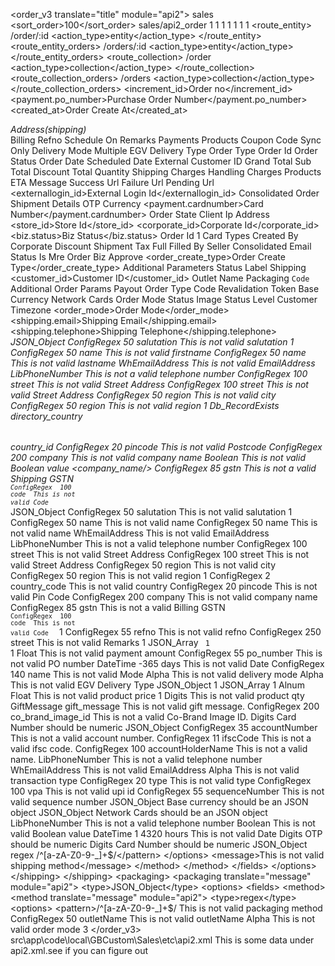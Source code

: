 <order_v3 translate="title" module="api2">
                <group>sales</group>
                <sort_order>100</sort_order>
                <model>sales/api2_order</model>
                <title>Orders V3 (Async/Sync)</title>
                <privileges>
                    <admin>
                        <retrieve>1</retrieve>
                    </admin>
                    <guest>
                        <create>1</create>
                        <retrieve>1</retrieve>
                    </guest>
                    <customer>
                        <create>1</create>
                        <delete>1</delete>
                        <retrieve>1</retrieve>
                    </customer>
                    <admin>
                        <retrieve>1</retrieve>
                    </admin>
                </privileges>
                <routes>
                    <route_entity>
                        <route>/order/:id</route>
                        <action_type>entity</action_type>
                    </route_entity>
                    <route_entity_orders>
                        <route>/orders/:id</route>
                        <action_type>entity</action_type>
                    </route_entity_orders>
                    <route_collection>
                        <route>/order</route>
                        <action_type>collection</action_type>
                    </route_collection>
                    <route_collection_orders>
                        <route>/orders</route>
                        <action_type>collection</action_type>
                    </route_collection_orders>
                </routes>
<attributes translate="" module="api2">
                    <increment_id>Order no</increment_id>
                    <payment.po_number>Purchase Order Number</payment.po_number>
                    <created_at>Order Create At</created_at>
                    <address>Address(shipping)</address>
                    <billing>Billing</billing>
                    <refno>Refno</refno>
                    <scheduleOn>Schedule On</scheduleOn>
                    <remarks>Remarks</remarks>
                    <payments>Payments</payments>
                    <products>Products</products>
                    <couponCode>Coupon Code</couponCode>
                    <syncOnly>Sync Only</syncOnly>
<deliveryMode>Delivery Mode</deliveryMode>
                    <egvDeliveryType>Multiple EGV Delivery Type</egvDeliveryType>
                    <orderType>Order Type</orderType>
                    <Id>Order Id</Id>
                    <status>Order Status</status>
                    <date>Order Date</date>
                    <scheduledDate>Scheduled Date</scheduledDate>
                    <extCustomerId>External Customer ID</extCustomerId>
                    <grandTotal>Grand Total</grandTotal>
                    <subTotal>Sub Total</subTotal>
                    <discount>Discount</discount>
                    <totalQty>Total Quantity</totalQty>
                    <shippingCharges>Shipping Charges</shippingCharges>
                    <handlingCharges>Handling Charges</handlingCharges>
                    <products>Products</products>
                    <etaMessage>ETA Message</etaMessage>
                    <successUrl>Success Url</successUrl>
                    <failureUrl>Failure Url</failureUrl>
                    <pendingUrl>Pending Url</pendingUrl>
                    <externallogin_id>External Login Id</externallogin_id>
                    <isConsolidated>Consolidated Order</isConsolidated>
                    <shipment>Shipment Details</shipment>
                    <otp>OTP</otp>
                    <currency>Currency</currency>
                    <payment.cardnumber>Card Number</payment.cardnumber>
                    <state>Order State</state>
                    <ip>Client Ip Address</ip>
                    <store_id>Store Id</store_id>
                    <corporate_id>Corporate Id</corporate_id>
                    <biz.status>Biz Status</biz.status>
                    <orderId>Order Id</orderId>
                    <otpToken>1</otpToken>
                    <cardTypes>Card Types</cardTypes>
                    <createdBy>Created By</createdBy>
                    <corporateDiscount>Corporate Discount</corporateDiscount>
                    <shipments>Shipment</shipments>
                    <tax>Tax</tax>
                    <fullFilledBySeller>Full Filled By Seller</fullFilledBySeller>
                    <consolidatedEmailStatus>Consolidated Email Status</consolidatedEmailStatus>
                    <isMreOrder>Is Mre Order</isMreOrder>
                    <bizApprove>Biz Approve</bizApprove>
                    <order_create_type>Order Create Type</order_create_type>
                    <additionalParams>Additional Parameters</additionalParams>
                    <statusLabel>Status Label</statusLabel>
                    <shipping>Shipping</shipping>
                    <customer_id>Customer ID</customer_id>
<outletName>Outlet Name</outletName>
                    <packaging>Packaging</packaging>
                    <code>Code</code>
                    <extensionParams>Additional Order Params</extensionParams>
                    <payout>Payout</payout>
                    <orderTypeCode>Order Type Code</orderTypeCode>
                    <revalidationToken>Revalidation Token</revalidationToken>
                    <baseCurrency>Base Currency</baseCurrency>
                    <networkCards>Network Cards</networkCards>
                    <orderMode>Order Mode</orderMode>
                    <statusImage>Status Image</statusImage>
                    <statusLevel>Status Level</statusLevel>
                    <customerTimezone>Customer Timezone</customerTimezone>
                    <order_mode>Order Mode</order_mode>
                    <shipping.email>Shipping Email</shipping.email>
                    <shipping.telephone>Shipping Telephone</shipping.telephone>
                </attributes>
                <validators>
                    <fields>
                        <address>
                            <address translate="message" module="api2">
                                <type>JSON_Object</type>
                                <options>
                                    <fields>
                                        <salutation>
                                            <salutation translate="message" module="api2">
                                                <type>ConfigRegex</type>
                                                <options>
                                                    <length>50</length>
                                                    <validationType>salutation</validationType>
                                                </options>
                                                <message>This is not valid salutation</message>
                                            </salutation>
</salutation>
                                        <firstname>
                                            <required>1</required>
                                            <firstname translate="message" module="api2">
                                                <type>ConfigRegex</type>
                                                <options>
                                                    <length>50</length>
                                                    <validationType>name</validationType>
                                                </options>
                                                <message>This is not valid firstname</message>
                                            </firstname>
                                        </firstname>
                                        <lastname>
                                            <lastname translate="message" module="api2">
                                                <type>ConfigRegex</type>
                                                <options>
                                                    <length>50</length>
                                                    <validationType>name</validationType>
                                                </options>
                                                <message>This is not valid lastname</message>
                                            </lastname>
                                        </lastname>
                                        <email>
                                            <email translate="message" module="api2">
                                                <type>WhEmailAddress</type>
                                                <message>This is not valid EmailAddress</message>
                                            </email>
                                        </email>
                                        <telephone>
                                            <telephone translate="message" module="api2">
                                                <type>LibPhoneNumber</type>
                                                <message>This is not a valid telephone number</message>
                                            </telephone>
                                        </telephone>
                                        <line1>
                                            <line1 translate="message" module="api2">
                                                <type>ConfigRegex</type>
                                                <options>
                                                    <length>100</length>
                                                    <validationType>street</validationType>
                                                </options>
                                                <message>This is not valid Street Address</message>
                                            </line1>
                                        </line1>
<line2>
                                            <line2 translate="message" module="api2">
                                                <type>ConfigRegex</type>
                                                <options>
                                                    <length>100</length>
                                                    <validationType>street</validationType>
                                                </options>
                                                <message>This is not valid Street Address</message>
                                            </line2>
                                        </line2>
                                        <city>
                                            <city translate="message" module="api2">
                                                <type>ConfigRegex</type>
                                                <options>
                                                    <length>50</length>
                                                    <validationType>region</validationType>
                                                </options>
                                                <message>This is not valid city</message>
                                            </city>
                                        </city>
                                        <region>
                                            <region translate="message" module="api2">
                                                <type>ConfigRegex</type>
                                                <options>
                                                    <length>50</length>
                                                    <validationType>region</validationType>
                                                </options>
                                                <message>This is not valid region</message>
                                            </region>
                                        </region>
                                        <country>
                                            <required>1</required>
                                            <country translate="message" module="api2">
                                                <type>Db_RecordExists</type>
                                                <options>
                                                    <table>directory_country</table>
                                                    <field>country_id</field>
                                                </options>
                                            </country>
</country>
                                        <postcode>
                                            <postcode translate="message" module="api2">
                                                <type>ConfigRegex</type>
                                                <options>
                                                    <length>20</length>
                                                    <validationType>pincode</validationType>
                                                </options>
                                                <message>This is not valid Postcode</message>
                                            </postcode>
                                        </postcode>
                                        <company>
                                            <company translate="message" module="api2">
                                                <type>ConfigRegex</type>
                                                <options>
                                                    <length>200</length>
                                                    <validationType>company</validationType>
                                                </options>
                                                <message>This is not valid company name</message>
                                            </company>
                                        </company>
                                        <billToThis>
                                            <billToThis translate="message" module="api2">
                                               <type>Boolean</type>
                                                <message>This is not valid Boolean value</message>
                                            </billToThis>
                                        </billToThis>
                                        <company_name/>
                                        <gstn>
                                            <gstn translate="message" module="api2">
                                                <type>ConfigRegex</type>
                                                <options>
                                                    <length>85</length>
                                                    <validationType>gstn</validationType>
                                                </options>
                                                <message>This is not a valid Shipping GSTN</message>
                                            </gstn>
                                        </gstn>
<code>
                                            <code translate="message" module="api2">
                                                <type>ConfigRegex</type>
                                                <options>
                                                    <length>100</length>
                                                    <validationType>code</validationType>
                                                </options>
                                                <message>This is not valid Code</message>
                                            </code>
                                        </code>
                                    </fields>
                                </options>
                            </address>
                        </address>
                        <billing>
                            <billing translate="message" module="api2">
                                <type>JSON_Object</type>
                                <options>
                                    <fields>
                                        <salutation>
                                            <salutation translate="message" module="api2">
                                                <type>ConfigRegex</type>
                                                <options>
                                                    <length>50</length>
                                                    <validationType>salutation</validationType>
                                                </options>
                                                <message>This is not valid salutation</message>
                                            </salutation>
                                        </salutation>
                                        <firstname>
                                            <required>1</required>
                                            <firstname translate="message" module="api2">
                                                <type>ConfigRegex</type>
                                                <options>
                                                    <length>50</length>
                                                    <validationType>name</validationType>
                                                </options>
                                                <message>This is not valid name</message>
                                            </firstname>
                                        </firstname>
<lastname>
                                            <lastname translate="message" module="api2">
                                                <type>ConfigRegex</type>
                                                <options>
                                                    <length>50</length>
                                                    <validationType>name</validationType>
                                                </options>
                                                <message>This is not valid name</message>
                                            </lastname>
                                        </lastname>
                                        <email>
                                            <email translate="message" module="api2">
                                                <type>WhEmailAddress</type>
                                                <message>This is not valid EmailAddress</message>
                                            </email>
                                        </email>
                                        <telephone>
                                            <telephone translate="message" module="api2">
                                                <type>LibPhoneNumber</type>
                                                <message>This is not a valid telephone number</message>
                                            </telephone>
                                        </telephone>
                                        <line1>
                                            <line1 translate="message" module="api2">
                                                <type>ConfigRegex</type>
                                                <options>
                                                    <length>100</length>
                                                    <validationType>street</validationType>
                                                </options>
                                                <message>This is not valid Street Address</message>
                                            </line1>
                                        </line1>
                                        <line2>
                                            <line2 translate="message" module="api2">
                                                <type>ConfigRegex</type>
                                                <options>
                                                    <length>100</length>
                                                    <validationType>street</validationType>
                                                </options>
                                                <message>This is not valid Street Address</message>
                                            </line2>
                                        </line2>
<city>
                                            <city translate="message" module="api2">
                                                <type>ConfigRegex</type>
                                                <options>
                                                    <length>50</length>
                                                    <validationType>region</validationType>
                                                </options>
                                                <message>This is not valid city</message>
                                            </city>
                                        </city>
                                        <region>
                                            <region translate="message" module="api2">
                                                <type>ConfigRegex</type>
                                                <options>
                                                    <length>50</length>
                                                    <validationType>region</validationType>
                                                </options>
                                                <message>This is not valid region</message>
                                            </region>
                                        </region>
                                        <country>
                                            <required>1</required>
                                            <country translate="message" module="api2">
                                                <type>ConfigRegex</type>
                                                <options>
                                                    <length>2</length>
                                                    <validationType>country_code</validationType>
                                                </options>
                                                <message>This is not valid country</message>
                                            </country>
                                        </country>
                                        <postcode>
                                            <postcode translate="message" module="api2">
                                                <type>ConfigRegex</type>
                                                <options>
                                                    <length>20</length>
                                                    <validationType>pincode</validationType>
                                                </options>
                                                <message>This is not valid Pin Code</message>
                                            </postcode>
                                        </postcode>
<company>
                                            <company translate="message" module="api2">
                                                <type>ConfigRegex</type>
                                                <options>
                                                    <length>200</length>
                                                    <validationType>company</validationType>
                                                </options>
                                                <message>This is not valid company name</message>
                                            </company>
                                        </company>
                                        <gstn>
                                            <gstn translate="message" module="api2">
                                                <type>ConfigRegex</type>
                                                <options>
                                                    <length>85</length>
                                                    <validationType>gstn</validationType>
                                                </options>
                                                <message>This is not a valid Billing GSTN</message>
                                            </gstn>
                                        </gstn>
                                        <code>
                                            <code translate="message" module="api2">
                                                <type>ConfigRegex</type>
                                                <options>
                                                    <length>100</length>
                                                    <validationType>code</validationType>
                                                </options>
                                                <message>This is not valid Code</message>
                                            </code>
                                        </code>
                                    </fields>
                                </options>
                            </billing>
                        </billing>
                        <refno>
                            <required>1</required>
                            <refno translate="message" module="api2">
                                <type>ConfigRegex</type>
                                <options>
                                    <length>55</length>
                                    <validationType>refno</validationType>
                                </options>
                                <message>This is not valid refno</message>
                            </refno>
                        </refno>
<remarks>
                            <remarks translate="message" module="api2">
                                <type>ConfigRegex</type>
                                <options>
                                    <length>250</length>
                                    <validationType>street</validationType>
                                </options>
                                <message>This is not valid Remarks</message>
                            </remarks>
                        </remarks>
                        <payments>
                            <required>1</required>
                            <payments translate="message" module="api2">
                                <type>JSON_Array</type>
                                <options>
                                    <fields>
                                        <code>
                                            <required>1</required>
                                        </code>
                                        <amount>
                                            <required>1</required>
                                            <amount translate="message" module="api2">
                                                <type>Float</type>
                                                <message>This is not valid payment amount</message>
                                            </amount>
                                        </amount>
                                        <poNumber>
                                            <poNumber translate="message" module="api2">
                                                <type>ConfigRegex</type>
                                                <options>
                                                    <length>55</length>
                                                    <validationType>po_number</validationType>
                                                </options>
                                                <message>This is not valid PO number</message>
                                            </poNumber>
                                        </poNumber>
<poDate>
                                            <poDate translate="message" module="api2">
                                                <type>DateTime</type>
                                                <options>
                                                    <min>-365</min>
                                                    <factor>days</factor>
                                                </options>
                                                <message>This is not valid Date</message>
                                            </poDate>
                                        </poDate>
                                        <mode>
                                            <mode translate="message" module="api2">
                                                <type>ConfigRegex</type>
                                                <options>
                                                    <length>140</length>
                                                    <validationType>name</validationType>
                                                </options>
                                                <message>This is not valid Mode</message>
                                            </mode>
                                        </mode>
                                    </fields>
                                </options>
                            </payments>
                        </payments>
                        <deliveryMode>
                            <deliveryMode translate="message" module="api2">
                               <type>Alpha</type>
                                <message>This is not valid delivery mode</message>
                            </deliveryMode>
                        </deliveryMode>
<egvDeliveryType>
                            <egvDeliveryType translate="message" module="api2">
                                <type>Alpha</type>
                                <message>This is not valid EGV Delivery Type</message>
                            </egvDeliveryType>
                        </egvDeliveryType>
                        <ip>
                            <ip translate="message" module="api2">
                                <type>JSON_Object</type>
                                <options>
                                    <fields>
                                        <remote></remote>
                                        <xForwardedFor></xForwardedFor>
                                    </fields>
                                </options>
                            </ip>
                        </ip>
                        <products>
                            <required>1</required>
                             <products translate="message" module="api2">
                                <type>JSON_Array</type>
                                <options>
                                    <fields>
                                        <sku>
                                            <required>1</required>
                                            <sku translate="message" module="api2">
                                                <type>Alnum</type>
                                            </sku>
                                        </sku>
                                        <price>
                                            <price translate="message" module="api2">
                                                <type>Float</type>
                                                <message>This is not valid product price</message>
                                            </price>
                                        </price>
<qty>
                                            <required>1</required>
                                            <qty translate="message" module="api2">
                                               <type>Digits</type>
                                               <message>This is not valid product qty</message>
                                            </qty>
                                        </qty>
                                        <giftMessage>
                                            <giftMessage translate="message" module="api2">
                                                <type>GiftMessage</type>
                                                <options>
                                                    <validationType>gift_message</validationType>
                                                </options>
                                                <message>This is not valid gift message.</message>
                                            </giftMessage>
                                        </giftMessage>
                                        <coBrandImageId>
                                            <coBrandImageId translate="message" module="api2">
                                                <type>ConfigRegex</type>
                                                <options>
                                                    <length>200</length>
                                                    <validationType>co_brand_image_id</validationType>
                                                </options>
                                                <message>This is not a valid Co-Brand Image ID.</message>
                                            </coBrandImageId>
                                        </coBrandImageId>
                                        <cardNumber>
                                            <cardNumber>
                                                <type>Digits</type>
                                                <message>Card Number should be numeric</message>
                                            </cardNumber>
                                        </cardNumber>
<payout>
                                            <payout translate="message" module="api2">
                                                <type>JSON_Object</type>
                                                <options>
                                                    <fields>
                                                        <accountNumber>
                                                            <accountNumber translate="message" module="api2">
                                                                <type>ConfigRegex</type>
                                                                <options>
                                                                    <length>35</length>
                                                                    <validationType>accountNumber</validationType>
                                                                </options>
                                                                <message>This is not a valid account number.</message>
                                                            </accountNumber>
                                                        </accountNumber>
                                                        <ifscCode>
                                                            <ifscCode translate="message" module="api2">
                                                                <type>ConfigRegex</type>
                                                                <options>
                                                                    <length>11</length>
                                                                    <validationType>ifscCode</validationType>
                                                                </options>
                                                                <message>This is not a valid ifsc code.</message>
                                                            </ifscCode>
                                                        </ifscCode>
                                                        <name>
                                                            <name translate="message" module="api2">
                                                                <type>ConfigRegex</type>
                                                                <options>
                                                                    <length>100</length>
                                                                    <validationType>accountHolderName</validationType>
                                                                </options>
                                                                <message>This is not a valid name.</message>
                                                            </name>
                                                        </name>
<telephone>
                                                            <telephone translate="message" module="api2">
                                                                <type>LibPhoneNumber</type>
                                                                <message>This is not a valid telephone number</message>
                                                            </telephone>
                                                        </telephone>
                                                        <email>
                                                            <email translate="message" module="api2">
                                                                <type>WhEmailAddress</type>
                                                                <message>This is not valid EmailAddress</message>
                                                            </email>
                                                        </email>
                                                        <transactionType>
                                                            <transactionType>
                                                                <type>Alpha</type>
                                                                <message>This is not valid transaction type</message>
                                                            </transactionType>
                                                        </transactionType>
                                                        <type>
                                                            <type translate="message" module="api2">
                                                                <type>ConfigRegex</type>
                                                                <options>
                                                                    <length>20</length>
                                                                    <validationType>type</validationType>
                                                                </options>
                                                                <message>This is not valid type</message>
                                                            </type>
                                                        </type>
                                                        <vpa>
                                                            <vpa translate="message" module="api2">
                                                                <type>ConfigRegex</type>
                                                                <options>
                                                                    <length>100</length>
                                                                    <validationType>vpa</validationType>
                                                                </options>
                                                                <message>This is not valid upi id</message>
                                                            </vpa>
                                                        </vpa>
                                                    </fields>
                                                </options>
                                            </payout>
                                        </payout>
<sequenceNumber>
                                            <sequenceNumber translate="message" module="api2">
                                                <type>ConfigRegex</type>
                                                <options>
                                                    <length>55</length>
                                                    <validationType>sequenceNumber</validationType>
                                                </options>
                                                <message>This is not valid sequence number</message>
                                            </sequenceNumber>
                                        </sequenceNumber>
                                    </fields>
                                </options>
                            </products>
                        </products>
                        <baseCurrency>
                            <baseCurrency translate="message" module="api2">
                                <type>JSON_Object</type>
                                <message>Base currency should be an JSON object</message>
                            </baseCurrency>
                        </baseCurrency>
                        <networkCards>
                            <networkCards translate="message" module="api2">
                                <type>JSON_Object</type>
                                <message>Network Cards should be an JSON object</message>
                                <options>
                                    <fields>
                                        <telephone>
                                            <telephone translate="message" module="api2">
                                                <type>LibPhoneNumber</type>
                                                <message>This is not a valid telephone number</message>
                                            </telephone>
                                        </telephone>
                                    </fields>
                                </options>
                            </networkCards>
                        </networkCards>
<syncOnly>
                            <syncOnly translate="message" module="api2">
                                <type>Boolean</type>
                                <message>This is not valid Boolean value</message>
                            </syncOnly>
                        </syncOnly>
                         <scheduleOn>
                            <scheduleOn translate="message" module="api2">
                                <type>DateTime</type>
                                <!-- Only ISO8601 format is supported. i.e YYYY-MM-DDThh:mm:ss.sTZD -->
                                    <options>
                                        <min>1</min>
                                        <max>4320</max> <!-- 180 days in hours (4320)-->
                                        <!-- supported factors seconds, minutes, hours and days.-->
                                        <factor>hours</factor>
                                    </options>
                                <message>This is not valid Date</message>
                            </scheduleOn>
                        </scheduleOn>
                        <otp>
                            <otp translate="message" module="api2">
                                <type>Digits</type>
                                <message>OTP should be numeric</message>
                            </otp>
                        </otp>
                        <cardnumber>
                            <cardnumber>
                                <type>Digits</type>
                                <message>Card Number should be numeric</message>
                            </cardnumber>
                        </cardnumber>
<shipping>
                            <shipping translate="message" module="api2">
                                <type>JSON_Object</type>
                                <options>
                                    <fields>
                                        <method>
                                            <method translate="message" module="api2">
                                                <type>regex</type>
                                                <options>
                                                    <pattern>/^[a-zA-Z0-9-_]+$/</pattern>
                                                </options>
                                                <message>This is not valid shipping method</message>
                                            </method>
                                        </method>
                                    </fields>
                                </options>
                            </shipping>
                        </shipping>
                        <packaging>
                            <packaging translate="message" module="api2">
                                <type>JSON_Object</type>
                                <options>
                                    <fields>
                                        <method>
                                            <method translate="message" module="api2">
                                                <type>regex</type>
                                                <options>
                                                    <pattern>/^[a-zA-Z0-9-_]+$/</pattern>
                                                </options>
                                                <message>This is not valid packaging method</message>
                                            </method>
                                        </method>
                                    </fields>
                                </options>
                            </packaging>
                        </packaging>
                        <outletName>
                            <outletName translate="message" module="api2">
                                <type>ConfigRegex</type>
                                <options>
                                    <length>50</length>
                                    <validationType>outletName</validationType>
                                </options>
                                <message>This is not valid outletName</message>
                            </outletName>
                        </outletName>
<orderMode>
                            <orderMode translate="message" module="api2">
                                <type>Alpha</type>
                                <message>This is not valid order mode</message>
                            </orderMode>
                        </orderMode>
                    </fields>
                </validators>
                <versions>3</versions>
            </order_v3>
src\app\code\local\GBCustom\Sales\etc\api2.xml
This is some data under api2.xml.see if you can figure out
